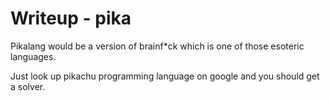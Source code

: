 Writeup - pika
==============

Pikalang would be a version of brainf*ck which is one of those esoteric languages.

Just look up pikachu programming language on google and you should get a solver.
